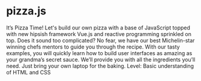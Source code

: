 # pizza.js
It’s Pizza Time!
Let's build our own pizza with a base of JavaScript topped with new hipsish framework Vue.js and reactive programming sprinkled on top.
Does it sound too complicated?
No fear, we have our best Michelin-star winning chefs mentors to guide you through the recipe. With our tasty examples, you will quickly learn how to build user interfaces as amazing as your grandma’s secret sauce. We’ll provide you with all the ingredients you’ll need. Just bring your own laptop for the baking.
Level: Basic understanding of HTML and CSS
